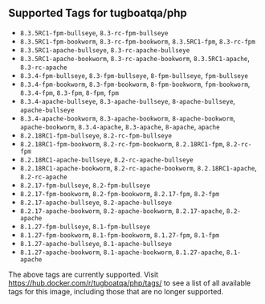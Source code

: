 ## Supported Tags for tugboatqa/php

* `8.3.5RC1-fpm-bullseye`, `8.3-rc-fpm-bullseye`
* `8.3.5RC1-fpm-bookworm`, `8.3-rc-fpm-bookworm`, `8.3.5RC1-fpm`, `8.3-rc-fpm`
* `8.3.5RC1-apache-bullseye`, `8.3-rc-apache-bullseye`
* `8.3.5RC1-apache-bookworm`, `8.3-rc-apache-bookworm`, `8.3.5RC1-apache`, `8.3-rc-apache`
* `8.3.4-fpm-bullseye`, `8.3-fpm-bullseye`, `8-fpm-bullseye`, `fpm-bullseye`
* `8.3.4-fpm-bookworm`, `8.3-fpm-bookworm`, `8-fpm-bookworm`, `fpm-bookworm`, `8.3.4-fpm`, `8.3-fpm`, `8-fpm`, `fpm`
* `8.3.4-apache-bullseye`, `8.3-apache-bullseye`, `8-apache-bullseye`, `apache-bullseye`
* `8.3.4-apache-bookworm`, `8.3-apache-bookworm`, `8-apache-bookworm`, `apache-bookworm`, `8.3.4-apache`, `8.3-apache`, `8-apache`, `apache`
* `8.2.18RC1-fpm-bullseye`, `8.2-rc-fpm-bullseye`
* `8.2.18RC1-fpm-bookworm`, `8.2-rc-fpm-bookworm`, `8.2.18RC1-fpm`, `8.2-rc-fpm`
* `8.2.18RC1-apache-bullseye`, `8.2-rc-apache-bullseye`
* `8.2.18RC1-apache-bookworm`, `8.2-rc-apache-bookworm`, `8.2.18RC1-apache`, `8.2-rc-apache`
* `8.2.17-fpm-bullseye`, `8.2-fpm-bullseye`
* `8.2.17-fpm-bookworm`, `8.2-fpm-bookworm`, `8.2.17-fpm`, `8.2-fpm`
* `8.2.17-apache-bullseye`, `8.2-apache-bullseye`
* `8.2.17-apache-bookworm`, `8.2-apache-bookworm`, `8.2.17-apache`, `8.2-apache`
* `8.1.27-fpm-bullseye`, `8.1-fpm-bullseye`
* `8.1.27-fpm-bookworm`, `8.1-fpm-bookworm`, `8.1.27-fpm`, `8.1-fpm`
* `8.1.27-apache-bullseye`, `8.1-apache-bullseye`
* `8.1.27-apache-bookworm`, `8.1-apache-bookworm`, `8.1.27-apache`, `8.1-apache`

The above tags are currently supported. Visit https://hub.docker.com/r/tugboatqa/php/tags/ to see a list of all available tags for this image, including those that are no longer supported.
